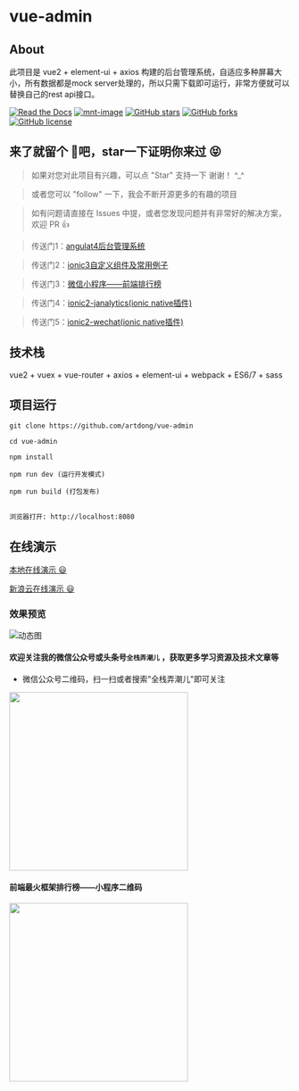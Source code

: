 # vue-admin

## About

此项目是 vue2 + element-ui + axios 构建的后台管理系统，自适应多种屏幕大小，所有数据都是mock server处理的，所以只需下载即可运行，非常方便就可以替换自己的rest api接口。

[![Read the Docs](https://img.shields.io/readthedocs/pip/stable.svg)](https://github.com/artdong/vue-admin/blob/develop/README.md)
[![mnt-image](https://img.shields.io/maintenance/yes/2019.svg)](../../commits/develop)
[![GitHub stars](https://img.shields.io/github/stars/artdong/vue-admin.svg)](https://github.com/artdong/vue-admin/stargazers)
[![GitHub forks](https://img.shields.io/github/forks/artdong/vue-admin.svg)](https://github.com/artdong/vue-admin/network)
[![GitHub license](https://img.shields.io/badge/license-MIT-blue.svg)](https://github.com/artdong/vue-admin/blob/develop/LICENSE)


## 来了就留个 :feet:吧，star一下证明你来过  :stuck_out_tongue_closed_eyes:

>  如果对您对此项目有兴趣，可以点 "Star" 支持一下 谢谢！ ^_^

>  或者您可以 "follow" 一下，我会不断开源更多的有趣的项目

>  如有问题请直接在 Issues 中提，或者您发现问题并有非常好的解决方案，欢迎 PR 👍

>  传送门1：[angulat4后台管理系统](https://github.com/artdong/ng4-grace)

>  传送门2：[ionic3自定义组件及常用例子](https://github.com/artdong/ionic3-awesome)

>  传送门3：[微信小程序——前端排行榜](https://github.com/artdong/weapp-web-rank)

>  传送门4：[ionic2-janalytics(ionic native插件)](https://github.com/artdong/ionic2-janalytics)

>  传送门5：[ionic2-wechat(ionic native插件)](https://github.com/artdong/ionic2-wechat)


## 技术栈

vue2 + vuex + vue-router + axios + element-ui + webpack + ES6/7 + sass


## 项目运行

```
git clone https://github.com/artdong/vue-admin

cd vue-admin

npm install

npm run dev (运行开发模式)

npm run build (打包发布)


浏览器打开: http://localhost:8080

```

## 在线演示

[本地在线演示 :smiley:](https://artdong.github.io/vue2-admin-grace)

[新浪云在线演示 :smiley:](http://phpsite.applinzi.com/vue2-admin-grace)

### 效果预览

![动态图](https://github.com/artdong/vue-admin/blob/develop/assets/screenshot/vue2-admin-grace-v1.1.gif?raw=true)

#### 欢迎关注我的微信公众号或头条号`全栈弄潮儿` ，获取更多学习资源及技术文章等

* 微信公众号二维码，扫一扫或者搜索"全栈弄潮儿"即可关注

<img src="https://github.com/artdong/weapp-web-rank/blob/master/images/qrcode.png" width="320px" style="display:inline;">

#### 前端最火框架排行榜——小程序二维码

<img src="https://github.com/artdong/weapp-web-rank/blob/master/images/gh_web-rank.jpg" width="320px" style="display:inline;">


